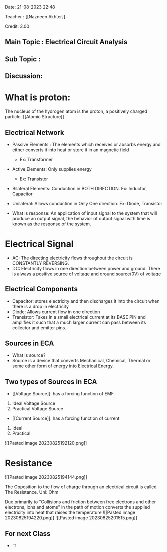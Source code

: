 Date: 21-08-2023 22:48

Teacher : [[Nazneen Akhter]] 

Credit: 3.00
## Main Topic : Electrical Circuit Analysis

## Sub Topic :

## Discussion:

# What is proton:
The nucleus of the hydrogen atom is the proton, a positively charged particle.
[[Atomic Structure]]

## Electrical Network

- Passive Elements : The elements which receives or absorbs energy and either converts it into heat or store it in an magnetic field 
  - Ex: Transformer
- Active Elements: Only supplies energy
  - Ex: Transistor



- Bilateral Elements: Conduction in BOTH DIRECTION. Ex: Inductor, Capacitor
- Unilateral: Allows conduction in  Only One direction. Ex: Diode, Transistor


- What is response: An application of input signal to the system that will produce an output signal, the behavior of output signal with time is known as the response of the system.

# Electrical Signal

- AC: The directing electricity flows throughout the circuit is CONSTANTLY REVERSING.
- DC: Electricity flows in one direction between power and ground. There is always a positive source of voltage and ground source(0V) of voltage


## Electrical Components 
- Capacitor: stores electricity and then discharges it into the circuit when there is a drop in electricity
- Diode: Allows current flow in one direction
- Transistor: Takes in a small electrical current at its BASE PIN and amplifies it such that a much larger current can pass between its collector and emitter pins.

## Sources in ECA

- What is source?
- Source is a device that converts Mechanical, Chemical, Thermal or some other form of energy into Electrical Energy.

## Two types of Sources in ECA
- [[Voltage Source]]: has a forcing function of EMF
 1. Ideal Voltage Source
 2. Practical Voltage Source
- [[Current Source]]: has a forcing function of current
1. Ideal
2. Practical 

![[Pasted image 20230825192120.png]] 


#                   Resistance
![[Pasted image 20230825194144.png]]

The Opposition to the flow of charge through an electrical circuit is called The Resistance. Uni: Ohm

Due primarily to "Collisions and friction between free electrons and other electrons, ions and atoms" in the path of motion converts the supplied electricity into heat that raises the temperature
![[Pasted image 20230825194220.png]]
![[Pasted image 20230825201515.png]]




## For next Class
- [ ] 